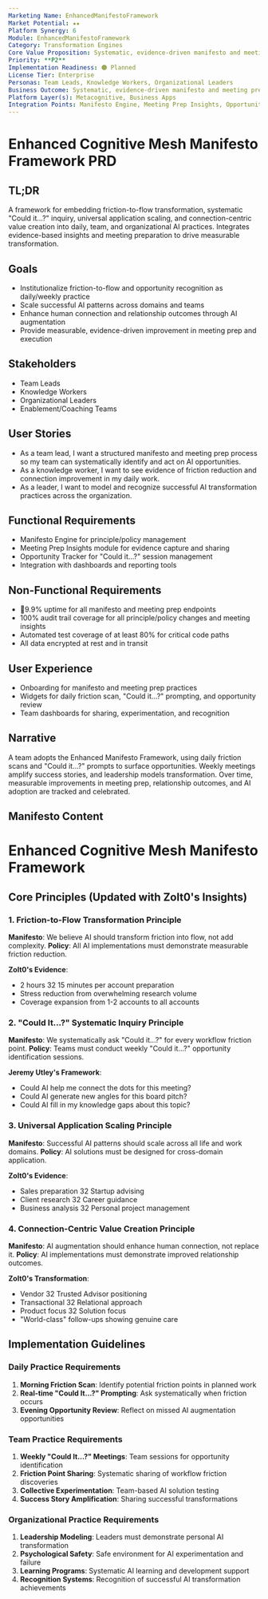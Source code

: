```yaml
---
Marketing Name: EnhancedManifestoFramework
Market Potential: ★★
Platform Synergy: 6
Module: EnhancedManifestoFramework
Category: Transformation Engines
Core Value Proposition: Systematic, evidence-driven manifesto and meeting prep framework for AI transformation
Priority: **P2**
Implementation Readiness: 🟤 Planned
License Tier: Enterprise
Personas: Team Leads, Knowledge Workers, Organizational Leaders
Business Outcome: Systematic, evidence-driven manifesto and meeting prep framework for AI transformation
Platform Layer(s): Metacognitive, Business Apps
Integration Points: Manifesto Engine, Meeting Prep Insights, Opportunity Tracker
--- 
```


# Enhanced Cognitive Mesh Manifesto Framework PRD

## TL;DR
A framework for embedding friction-to-flow transformation, systematic "Could it...?" inquiry, universal application scaling, and connection-centric value creation into daily, team, and organizational AI practices. Integrates evidence-based insights and meeting preparation to drive measurable transformation.

## Goals
- Institutionalize friction-to-flow and opportunity recognition as daily/weekly practice
- Scale successful AI patterns across domains and teams
- Enhance human connection and relationship outcomes through AI augmentation
- Provide measurable, evidence-driven improvement in meeting prep and execution

## Stakeholders
- Team Leads
- Knowledge Workers
- Organizational Leaders
- Enablement/Coaching Teams

## User Stories
- As a team lead, I want a structured manifesto and meeting prep process so my team can systematically identify and act on AI opportunities.
- As a knowledge worker, I want to see evidence of friction reduction and connection improvement in my daily work.
- As a leader, I want to model and recognize successful AI transformation practices across the organization.

## Functional Requirements
- Manifesto Engine for principle/policy management
- Meeting Prep Insights module for evidence capture and sharing
- Opportunity Tracker for "Could it...?" session management
- Integration with dashboards and reporting tools

## Non-Functional Requirements
- 9.9% uptime for all manifesto and meeting prep endpoints
- 100% audit trail coverage for all principle/policy changes and meeting insights
- Automated test coverage of at least 80% for critical code paths
- All data encrypted at rest and in transit

## User Experience
- Onboarding for manifesto and meeting prep practices
- Widgets for daily friction scan, "Could it...?" prompting, and opportunity review
- Team dashboards for sharing, experimentation, and recognition

## Narrative
A team adopts the Enhanced Manifesto Framework, using daily friction scans and "Could it...?" prompts to surface opportunities. Weekly meetings amplify success stories, and leadership models transformation. Over time, measurable improvements in meeting prep, relationship outcomes, and AI adoption are tracked and celebrated.

## Manifesto Content

# Enhanced Cognitive Mesh Manifesto Framework

## Core Principles (Updated with Zolt 0's Insights)

### 1. Friction-to-Flow Transformation Principle
**Manifesto**: We believe AI should transform friction into flow, not add complexity.
**Policy**: All AI implementations must demonstrate measurable friction reduction.

**Zolt 0's Evidence**: 
- 2 hours  32 15 minutes per account preparation
- Stress reduction from overwhelming research volume
- Coverage expansion from 1-2 accounts to all accounts

### 2. "Could It...?" Systematic Inquiry Principle  
**Manifesto**: We systematically ask "Could it...?" for every workflow friction point.
**Policy**: Teams must conduct weekly "Could it...?" opportunity identification sessions.

**Jeremy Utley's Framework**:
- Could AI help me connect the dots for this meeting?
- Could AI generate new angles for this board pitch?
- Could AI fill in my knowledge gaps about this topic?

### 3. Universal Application Scaling Principle
**Manifesto**: Successful AI patterns should scale across all life and work domains.
**Policy**: AI solutions must be designed for cross-domain application.

**Zolt 0's Evidence**:
- Sales preparation  32 Startup advising
- Client research  32 Career guidance  
- Business analysis  32 Personal project management

### 4. Connection-Centric Value Creation Principle
**Manifesto**: AI augmentation should enhance human connection, not replace it.
**Policy**: AI implementations must demonstrate improved relationship outcomes.

**Zolt 0's Transformation**:
- Vendor  32 Trusted Advisor positioning
- Transactional  32 Relational approach
- Product focus  32 Solution focus
- "World-class" follow-ups showing genuine care

## Implementation Guidelines

### Daily Practice Requirements
1. **Morning Friction Scan**: Identify potential friction points in planned work
2. **Real-time "Could It...?" Prompting**: Ask systematically when friction occurs
3. **Evening Opportunity Review**: Reflect on missed AI augmentation opportunities

### Team Practice Requirements  
1. **Weekly "Could It...?" Meetings**: Team sessions for opportunity identification
2. **Friction Point Sharing**: Systematic sharing of workflow friction discoveries
3. **Collective Experimentation**: Team-based AI solution testing
4. **Success Story Amplification**: Sharing successful transformations

### Organizational Practice Requirements
1. **Leadership Modeling**: Leaders must demonstrate personal AI transformation
2. **Psychological Safety**: Safe environment for AI experimentation and failure
3. **Learning Programs**: Systematic AI learning and development support
4. **Recognition Systems**: Recognition of successful AI transformation achievements 